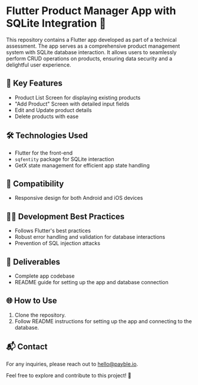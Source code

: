 # Flutter Product Manager App with SQLite Integration 📱

This repository contains a Flutter app developed as part of a technical assessment. The app serves as a comprehensive product management system with SQLite database interaction. It allows users to seamlessly perform CRUD operations on products, ensuring data security and a delightful user experience.

## 🔧 Key Features
- Product List Screen for displaying existing products
- "Add Product" Screen with detailed input fields
- Edit and Update product details
- Delete products with ease

## 🛠 Technologies Used
- Flutter for the front-end
- `sqfentity` package for SQLite interaction
- GetX state management for efficient app state handling

## 📱 Compatibility
- Responsive design for both Android and iOS devices

## 👩‍💻 Development Best Practices
- Follows Flutter's best practices
- Robust error handling and validation for database interactions
- Prevention of SQL injection attacks

## 📘 Deliverables
- Complete app codebase
- README guide for setting up the app and database connection

## 🌐 How to Use
1. Clone the repository.
2. Follow README instructions for setting up the app and connecting to the database.

## 📬 Contact
For any inquiries, please reach out to [hello@payble.io](mailto:hello@payble.io).

Feel free to explore and contribute to this project! 🚀
